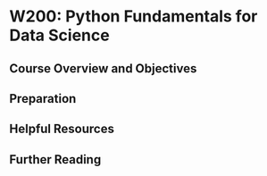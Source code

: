 # W200: Python Fundamentals for  Data Science

## Course Overview and Objectives

## Preparation 

## Helpful Resources 

## Further Reading
